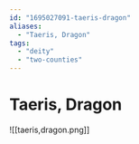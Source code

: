 ```yaml
---
id: "1695027091-taeris-dragon"
aliases:
  - "Taeris, Dragon"
tags:
  - "deity"
  - "two-counties"
---
```


# Taeris, Dragon


![[taeris,dragon.png]]